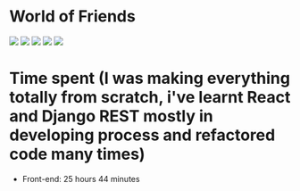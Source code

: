 # World of Friends
<div>
  <img src="https://img.shields.io/badge/Front--end-ReactJS-blue.svg">
  <img src="https://img.shields.io/badge/Back--end-Django-lightgrey.svg">
  <img src="https://img.shields.io/badge/Database-PostgreSQL-9cf.svg">
  <img src="https://img.shields.io/badge/Cache-Redis-critical.svg">
  <img src="https://img.shields.io/badge/Mobile-React%20Native-informational.svg">
</div>

# Time spent (I was making everything totally from scratch, i've learnt React and Django REST mostly in developing process and refactored code many times)
- Front-end: 25 hours 44 minutes
